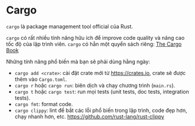 # Cargo

`cargo` là package management tool official của Rust.

`cargo` có rất nhiều tính năng hữu ích để improve code quality và nâng cao tốc độ của lập trình viên. 
`cargo` có hẳn một quyển sách riêng: [The Cargo Book](https://doc.rust-lang.org/cargo/)

Những tính năng phổ biến mà bạn sẽ phải dùng hằng ngày:

- `cargo add <crate>`: cài đặt crate mới từ <https://crates.io>, crate sẽ được thêm vào `Cargo.toml`.
- `cargo r` hoặc `cargo run`: biên dịch và chạy chương trình (`main.rs`).
- `cargo t` hoặc `cargo test`: run mọi tests (unit tests, doc tests, integration tests).
- `cargo fmt`: format code.
- `cargo clippy`: lint để bắt các lỗi phổ biến trong lập trình, code đẹp hơn, chạy nhanh hơn, etc. <https://github.com/rust-lang/rust-clippy>
